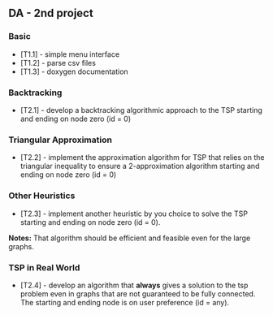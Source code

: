 ## DA - 2nd project

### Basic
- [T1.1] - simple menu interface
- [T1.2] - parse csv files
- [T1.3] - doxygen documentation

### Backtracking
- [T2.1] - develop a backtracking algorithmic approach to the TSP starting and ending on node zero (id = 0)

### Triangular Approximation
- [T2.2] - implement the approximation algorithm for TSP that relies on the triangular inequality to ensure a 2-approximation algorithm starting and ending on node zero (id = 0)

### Other Heuristics
- [T2.3] - implement another heuristic by you choice to solve the TSP starting and ending on node zero (id = 0).

__Notes:__ That algorithm should be efficient and feasible even for the large graphs.

### TSP in Real World
- [T2.4] - develop an algorithm that __always__ gives a solution to the tsp problem even in graphs that are not guaranteed to be fully connected. The starting and ending node is on user preference (id = any).
